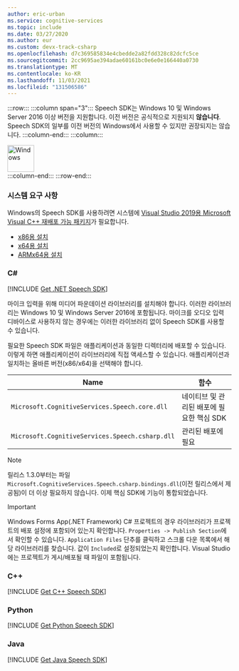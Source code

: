 ```yaml
---
author: eric-urban
ms.service: cognitive-services
ms.topic: include
ms.date: 03/27/2020
ms.author: eur
ms.custom: devx-track-csharp
ms.openlocfilehash: d7c369585834e4cbedde2a82fdd328c82dcfc5ce
ms.sourcegitcommit: 2cc9695ae394adae60161bc0e6e0e166440a0730
ms.translationtype: MT
ms.contentlocale: ko-KR
ms.lasthandoff: 11/03/2021
ms.locfileid: "131506586"
---
```

:::row:::
    :::column span="3":::
        Speech SDK는 Windows 10 및 Windows Server 2016 이상 버전을 지원합니다. 이전 버전은 공식적으로 지원되지 **않습니다**. Speech SDK의 일부를 이전 버전의 Windows에서 사용할 수 있지만 권장되지는 않습니다.
    :::column-end:::
    :::column:::
        <br>
        <div class="icon is-large">
            <img alt="Windows" src="https://docs.microsoft.com/media/logos/logo_Windows.svg" width="60px">
        </div>
    :::column-end:::
:::row-end:::

### <a name="system-requirements"></a>시스템 요구 사항

Windows의 Speech SDK를 사용하려면 시스템에 <a href="https://support.microsoft.com/help/2977003/the-latest-supported-visual-c-downloads" target="_blank">Visual Studio 2019용 Microsoft Visual C++ 재배포 가능 패키지</a>가 필요합니다.

- <a href="https://aka.ms/vs/16/release/vc_redist.x86.exe" target="_blank">x86용 설치 </a>
- <a href="https://aka.ms/vs/16/release/vc_redist.x64.exe" target="_blank">x64용 설치 </a>
- <a href="https://aka.ms/vs/16/release/vc_redist.arm64.exe" target="_blank">ARMx64용 설치 </a>

### <a name="c"></a>C#

[!INCLUDE [Get .NET Speech SDK](get-speech-sdk-dotnet.md)]

마이크 입력을 위해 미디어 파운데이션 라이브러리를 설치해야 합니다. 이러한 라이브러리는 Windows 10 및 Windows Server 2016에 포함됩니다. 마이크를 오디오 입력 디바이스로 사용하지 않는 경우에는 이러한 라이브러리 없이 Speech SDK를 사용할 수 있습니다.

필요한 Speech SDK 파일은 애플리케이션과 동일한 디렉터리에 배포할 수 있습니다. 이렇게 하면 애플리케이션이 라이브러리에 직접 액세스할 수 있습니다. 애플리케이션과 일치하는 올바른 버전(x86/x64)을 선택해야 합니다.

| Name                                            | 함수                                             |
|-------------------------------------------------|------------------------------------------------------|
| `Microsoft.CognitiveServices.Speech.core.dll`   | 네이티브 및 관리된 배포에 필요한 핵심 SDK |
| `Microsoft.CognitiveServices.Speech.csharp.dll` | 관리된 배포에 필요                      |

> [!NOTE]
> 릴리스 1.3.0부터는 파일 `Microsoft.CognitiveServices.Speech.csharp.bindings.dll`(이전 릴리스에서 제공됨)이 더 이상 필요하지 않습니다. 이제 핵심 SDK에 기능이 통합되었습니다.

> [!IMPORTANT]
> Windows Forms App(.NET Framework) C# 프로젝트의 경우 라이브러리가 프로젝트의 배포 설정에 포함되어 있는지 확인합니다. `Properties -> Publish Section`에서 확인할 수 있습니다. `Application Files` 단추를 클릭하고 스크롤 다운 목록에서 해당 라이브러리를 찾습니다. 값이 `Included`로 설정되었는지 확인합니다. Visual Studio에는 프로젝트가 게시/배포될 때 파일이 포함됩니다.

### <a name="c"></a>C++

[!INCLUDE [Get C++ Speech SDK](get-speech-sdk-cpp.md)]

### <a name="python"></a>Python

[!INCLUDE [Get Python Speech SDK](get-speech-sdk-python.md)]

### <a name="java"></a>Java

[!INCLUDE [Get Java Speech SDK](get-speech-sdk-java.md)]

